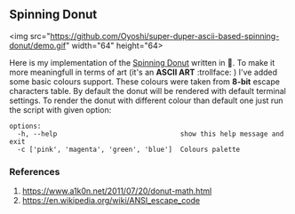 ## Spinning Donut

<img src="https://github.com/Oyoshi/super-duper-ascii-based-spinning-donut/demo.gif" width="64" height="64>

Here is my implementation of the [Spinning Donut](https://www.a1k0n.net/2011/07/20/donut-math.html) written in :snake:. To make it more meaningfull in terms of art (it's an **ASCII ART** :trollface: ) I've added some basic colours support. These colours were taken from **8-bit** escape characters table. By default the donut will be rendered with default terminal settings. To render the donut with different colour than default one just run the script with given option:

```
options:
  -h, --help                               show this help message and exit
  -c ['pink', 'magenta', 'green', 'blue']  Colours palette
```

### References

1. https://www.a1k0n.net/2011/07/20/donut-math.html
2. https://en.wikipedia.org/wiki/ANSI_escape_code
